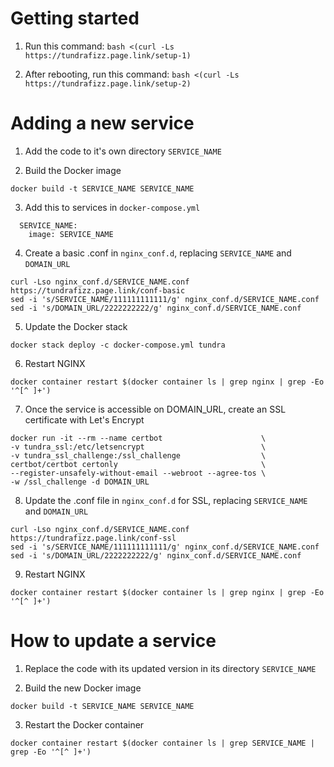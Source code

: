
# Getting started

1. Run this command: `bash <(curl -Ls https://tundrafizz.page.link/setup-1)`

2. After rebooting, run this command: `bash <(curl -Ls https://tundrafizz.page.link/setup-2)`

# Adding a new service

1. Add the code to it's own directory `SERVICE_NAME`

2. Build the Docker image
```
docker build -t SERVICE_NAME SERVICE_NAME
```

3. Add this to services in `docker-compose.yml`

```
  SERVICE_NAME:
    image: SERVICE_NAME
```

4. Create a basic .conf in `nginx_conf.d`, replacing `SERVICE_NAME` and `DOMAIN_URL`
```
curl -Lso nginx_conf.d/SERVICE_NAME.conf https://tundrafizz.page.link/conf-basic
sed -i 's/SERVICE_NAME/111111111111/g' nginx_conf.d/SERVICE_NAME.conf
sed -i 's/DOMAIN_URL/2222222222/g' nginx_conf.d/SERVICE_NAME.conf
```

5. Update the Docker stack
```
docker stack deploy -c docker-compose.yml tundra
```

6. Restart NGINX
```
docker container restart $(docker container ls | grep nginx | grep -Eo '^[^ ]+')
```

7. Once the service is accessible on DOMAIN_URL, create an SSL certificate with Let's Encrypt
```
docker run -it --rm --name certbot                      \
-v tundra_ssl:/etc/letsencrypt                          \
-v tundra_ssl_challenge:/ssl_challenge                  \
certbot/certbot certonly                                \
--register-unsafely-without-email --webroot --agree-tos \
-w /ssl_challenge -d DOMAIN_URL
```

8. Update the .conf file in `nginx_conf.d` for SSL, replacing `SERVICE_NAME` and `DOMAIN_URL`
```
curl -Lso nginx_conf.d/SERVICE_NAME.conf https://tundrafizz.page.link/conf-ssl
sed -i 's/SERVICE_NAME/111111111111/g' nginx_conf.d/SERVICE_NAME.conf
sed -i 's/DOMAIN_URL/2222222222/g' nginx_conf.d/SERVICE_NAME.conf
```

9. Restart NGINX
```
docker container restart $(docker container ls | grep nginx | grep -Eo '^[^ ]+')
```

# How to update a service

1. Replace the code with its updated version in its directory `SERVICE_NAME`

2. Build the new Docker image
```
docker build -t SERVICE_NAME SERVICE_NAME
```

3. Restart the Docker container
```
docker container restart $(docker container ls | grep SERVICE_NAME | grep -Eo '^[^ ]+')
```
